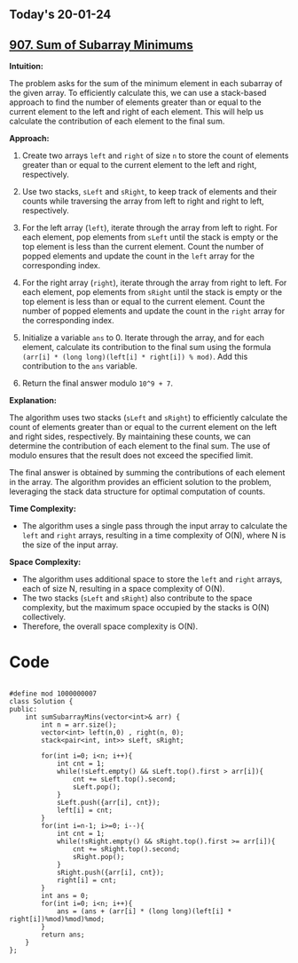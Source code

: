 ## Today's 20-01-24 
## [907. Sum of Subarray Minimums](https://leetcode.com/problems/sum-of-subarray-minimums/description/?envType=daily-question&envId=2024-01-20)


**Intuition:**

The problem asks for the sum of the minimum element in each subarray of the given array. To efficiently calculate this, we can use a stack-based approach to find the number of elements greater than or equal to the current element to the left and right of each element. This will help us calculate the contribution of each element to the final sum.

**Approach:**

1. Create two arrays `left` and `right` of size `n` to store the count of elements greater than or equal to the current element to the left and right, respectively.

2. Use two stacks, `sLeft` and `sRight`, to keep track of elements and their counts while traversing the array from left to right and right to left, respectively.

3. For the left array (`left`), iterate through the array from left to right. For each element, pop elements from `sLeft` until the stack is empty or the top element is less than the current element. Count the number of popped elements and update the count in the `left` array for the corresponding index.

4. For the right array (`right`), iterate through the array from right to left. For each element, pop elements from `sRight` until the stack is empty or the top element is less than or equal to the current element. Count the number of popped elements and update the count in the `right` array for the corresponding index.

5. Initialize a variable `ans` to 0. Iterate through the array, and for each element, calculate its contribution to the final sum using the formula `(arr[i] * (long long)(left[i] * right[i]) % mod)`. Add this contribution to the `ans` variable.

6. Return the final answer modulo `10^9 + 7`.

**Explanation:**

The algorithm uses two stacks (`sLeft` and `sRight`) to efficiently calculate the count of elements greater than or equal to the current element on the left and right sides, respectively. By maintaining these counts, we can determine the contribution of each element to the final sum. The use of modulo ensures that the result does not exceed the specified limit.

The final answer is obtained by summing the contributions of each element in the array. The algorithm provides an efficient solution to the problem, leveraging the stack data structure for optimal computation of counts.


**Time Complexity:**
- The algorithm uses a single pass through the input array to calculate the `left` and `right` arrays, resulting in a time complexity of O(N), where N is the size of the input array.

**Space Complexity:**
- The algorithm uses additional space to store the `left` and `right` arrays, each of size N, resulting in a space complexity of O(N).
- The two stacks (`sLeft` and `sRight`) also contribute to the space complexity, but the maximum space occupied by the stacks is O(N) collectively.
- Therefore, the overall space complexity is O(N).

# Code
```

#define mod 1000000007
class Solution {
public:
    int sumSubarrayMins(vector<int>& arr) {
        int n = arr.size();
        vector<int> left(n,0) , right(n, 0);
        stack<pair<int, int>> sLeft, sRight;

        for(int i=0; i<n; i++){
            int cnt = 1;
            while(!sLeft.empty() && sLeft.top().first > arr[i]){
                cnt += sLeft.top().second;
                sLeft.pop();
            }
            sLeft.push({arr[i], cnt});
            left[i] = cnt;
        }
        for(int i=n-1; i>=0; i--){
            int cnt = 1;
            while(!sRight.empty() && sRight.top().first >= arr[i]){
                cnt += sRight.top().second;
                sRight.pop();
            }
            sRight.push({arr[i], cnt});
            right[i] = cnt;
        }
        int ans = 0;
        for(int i=0; i<n; i++){
            ans = (ans + (arr[i] * (long long)(left[i] * right[i])%mod)%mod)%mod;
        }
        return ans;
    }
};

```